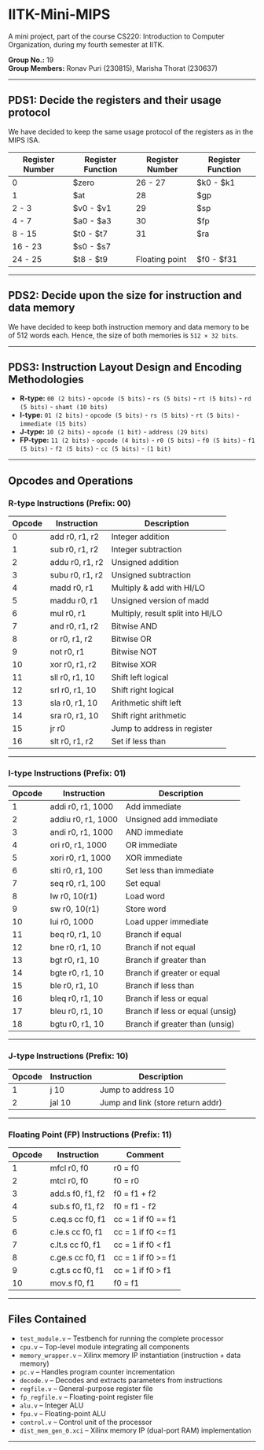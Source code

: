 # IITK-Mini-MIPS
A mini project, part of the course CS220: Introduction to Computer Organization, during my fourth semester at IITK.

**Group No.:** 19  
**Group Members:** Ronav Puri (230815), Marisha Thorat (230637)

---

## PDS1: Decide the registers and their usage protocol

We have decided to keep the same usage protocol of the registers as in the MIPS ISA.

| Register Number | Register Function     | Register Number | Register Function        |
|------------------|------------------------|------------------|----------------------------|
| 0                | $zero                 | 26 - 27          | $k0 - $k1                  |
| 1                | $at                   | 28               | $gp                        |
| 2 - 3            | $v0 - $v1             | 29               | $sp                        |
| 4 - 7            | $a0 - $a3             | 30               | $fp                        |
| 8 - 15           | $t0 - $t7             | 31               | $ra                        |
| 16 - 23          | $s0 - $s7             |                  |                            |
| 24 - 25          | $t8 - $t9             | Floating point   | $f0 - $f31                 |

---

## PDS2: Decide upon the size for instruction and data memory

We have decided to keep both instruction memory and data memory to be of 512 words each. Hence, the size of both memories is `512 × 32 bits`.

---

## PDS3: Instruction Layout Design and Encoding Methodologies

- **R-type:** `00 (2 bits)` - `opcode (5 bits)` - `rs (5 bits)` - `rt (5 bits)` - `rd (5 bits)` - `shamt (10 bits)`  
- **I-type:** `01 (2 bits)` - `opcode (5 bits)` - `rs (5 bits)` - `rt (5 bits)` - `immediate (15 bits)`  
- **J-type:** `10 (2 bits)` - `opcode (1 bit)` - `address (29 bits)`  
- **FP-type:** `11 (2 bits)` - `opcode (4 bits)` - `r0 (5 bits)` - `f0 (5 bits)` - `f1 (5 bits)` - `f2 (5 bits)` - `cc (5 bits)` - `(1 bit)`

---

## Opcodes and Operations

### R-type Instructions (Prefix: 00)

| Opcode | Instruction     | Description                      |
|--------|------------------|----------------------------------|
| 0      | add r0, r1, r2   | Integer addition                 |
| 1      | sub r0, r1, r2   | Integer subtraction              |
| 2      | addu r0, r1, r2  | Unsigned addition                |
| 3      | subu r0, r1, r2  | Unsigned subtraction             |
| 4      | madd r0, r1      | Multiply & add with HI/LO        |
| 5      | maddu r0, r1     | Unsigned version of madd         |
| 6      | mul r0, r1       | Multiply, result split into HI/LO|
| 7      | and r0, r1, r2   | Bitwise AND                      |
| 8      | or r0, r1, r2    | Bitwise OR                       |
| 9      | not r0, r1       | Bitwise NOT                      |
| 10     | xor r0, r1, r2   | Bitwise XOR                      |
| 11     | sll r0, r1, 10   | Shift left logical               |
| 12     | srl r0, r1, 10   | Shift right logical              |
| 13     | sla r0, r1, 10   | Arithmetic shift left            |
| 14     | sra r0, r1, 10   | Shift right arithmetic           |
| 15     | jr r0            | Jump to address in register      |
| 16     | slt r0, r1, r2   | Set if less than                 |

---

### I-type Instructions (Prefix: 01)

| Opcode | Instruction         | Description                    |
|--------|----------------------|--------------------------------|
| 1      | addi r0, r1, 1000    | Add immediate                  |
| 2      | addiu r0, r1, 1000   | Unsigned add immediate         |
| 3      | andi r0, r1, 1000    | AND immediate                  |
| 4      | ori r0, r1, 1000     | OR immediate                   |
| 5      | xori r0, r1, 1000    | XOR immediate                  |
| 6      | slti r0, r1, 100     | Set less than immediate        |
| 7      | seq r0, r1, 100      | Set equal                      |
| 8      | lw r0, 10(r1)        | Load word                      |
| 9      | sw r0, 10(r1)        | Store word                     |
| 10     | lui r0, 1000         | Load upper immediate           |
| 11     | beq r0, r1, 10       | Branch if equal                |
| 12     | bne r0, r1, 10       | Branch if not equal            |
| 13     | bgt r0, r1, 10       | Branch if greater than         |
| 14     | bgte r0, r1, 10      | Branch if greater or equal     |
| 15     | ble r0, r1, 10       | Branch if less than            |
| 16     | bleq r0, r1, 10      | Branch if less or equal        |
| 17     | bleu r0, r1, 10      | Branch if less or equal (unsig)|
| 18     | bgtu r0, r1, 10      | Branch if greater than (unsig) |

---

### J-type Instructions (Prefix: 10)

| Opcode | Instruction | Description                       |
|--------|-------------|-----------------------------------|
| 1      | j 10        | Jump to address 10                |
| 2      | jal 10      | Jump and link (store return addr) |

---

### Floating Point (FP) Instructions (Prefix: 11)

| Opcode | Instruction          | Comment                          |
|--------|----------------------|----------------------------------|
| 1      | mfcl r0, f0          | r0 = f0                          |
| 2      | mtcl r0, f0          | f0 = r0                          |
| 3      | add.s f0, f1, f2     | f0 = f1 + f2                     |
| 4      | sub.s f0, f1, f2     | f0 = f1 - f2                     |
| 5      | c.eq.s cc f0, f1     | cc = 1 if f0 == f1               |
| 6      | c.le.s cc f0, f1     | cc = 1 if f0 <= f1               |
| 7      | c.lt.s cc f0, f1     | cc = 1 if f0 < f1                |
| 8      | c.ge.s cc f0, f1     | cc = 1 if f0 >= f1               |
| 9      | c.gt.s cc f0, f1     | cc = 1 if f0 > f1                |
| 10     | mov.s f0, f1         | f0 = f1                          |

---

## Files Contained

- `test_module.v` – Testbench for running the complete processor  
- `cpu.v` – Top-level module integrating all components  
- `memory_wrapper.v` – Xilinx memory IP instantiation (instruction + data memory)  
- `pc.v` – Handles program counter incrementation  
- `decode.v` – Decodes and extracts parameters from instructions  
- `regfile.v` – General-purpose register file  
- `fp_regfile.v` – Floating-point register file  
- `alu.v` – Integer ALU  
- `fpu.v` – Floating-point ALU  
- `control.v` – Control unit of the processor  
- `dist_mem_gen_0.xci` – Xilinx memory IP (dual-port RAM) implementation

---
